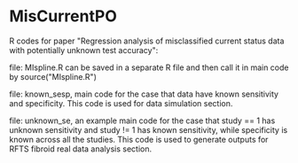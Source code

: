 # MisCurrentPO
R codes for paper "Regression analysis of  misclassified current status data with potentially unknown test accuracy":

file: MIspline.R can be saved in a separate R file and then call it in main code by source("MIspline.R")

file: known_sesp, main code for the case that data have known sensitivity and specificity. This code is used for data simulation section. 

file: unknown_se, an example main code for the case that study == 1 has unknown sensitivity and study != 1 has known sensitivity, while specificity is known across all the studies. This code is used to generate outputs for RFTS fibroid real data analysis section.
